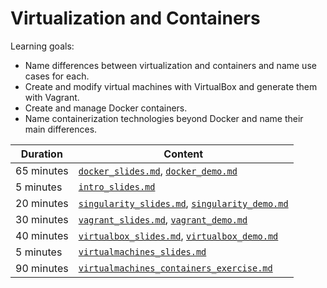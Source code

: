 # Virtualization and Containers

Learning goals:

- Name differences between virtualization and containers and name use cases for each.
- Create and modify virtual machines with VirtualBox and generate them with Vagrant.
- Create and manage Docker containers.
- Name containerization technologies beyond Docker and name their main differences.

| Duration | Content |
| --- | --- |
| 65 minutes | [`docker_slides.md`](https://github.com/Simulation-Software-Engineering/Lecture-Material/blob/main/02_virtualization_and_containers/docker_slides.md), [`docker_demo.md`](https://github.com/Simulation-Software-Engineering/Lecture-Material/blob/main/02_virtualization_and_containers/docker_demo.md) |
| 5 minutes | [`intro_slides.md`](https://github.com/Simulation-Software-Engineering/Lecture-Material/blob/main/02_virtualization_and_containers/intro_slides.md) |
| 20 minutes | [`singularity_slides.md`](https://github.com/Simulation-Software-Engineering/Lecture-Material/blob/main/02_virtualization_and_containers/singularity_slides.md), [`singularity_demo.md`](https://github.com/Simulation-Software-Engineering/Lecture-Material/blob/main/02_virtualization_and_containers/singularity_demo.md) |
| 30 minutes | [`vagrant_slides.md`](https://github.com/Simulation-Software-Engineering/Lecture-Material/blob/main/02_virtualization_and_containers/vagrant_slides.md), [`vagrant_demo.md`](https://github.com/Simulation-Software-Engineering/Lecture-Material/blob/main/02_virtualization_and_containers/vagrant_demo.md) |
| 40 minutes | [`virtualbox_slides.md`](https://github.com/Simulation-Software-Engineering/Lecture-Material/blob/main/02_virtualization_and_containers/virtualbox_slides.md), [`virtualbox_demo.md`](https://github.com/Simulation-Software-Engineering/Lecture-Material/blob/main/02_virtualization_and_containers/virtualbox_demo.md) |
| 5 minutes | [`virtualmachines_slides.md`](https://github.com/Simulation-Software-Engineering/Lecture-Material/blob/main/02_virtualization_and_containers/virtualmachines_slides.md) |
| 90 minutes | [`virtualmachines_containers_exercise.md`](https://github.com/Simulation-Software-Engineering/Lecture-Material/blob/main/02_virtualization_and_containers/virtualmachines_containers_exercise.md) |
